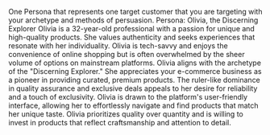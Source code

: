 One Persona that represents one target customer that you are targeting with your archetype and methods of persuasion.
Persona: Olivia, the Discerning Explorer
Olivia is a 32-year-old professional with a passion for unique and high-quality products. She values authenticity and seeks experiences that resonate with her individuality. Olivia is tech-savvy and enjoys the convenience of online shopping but is often overwhelmed by the sheer volume of options on mainstream platforms. Olivia aligns with the archetype of the "Discerning Explorer." She appreciates your e-commerce business as a pioneer in providing curated, premium products. The ruler-like dominance in quality assurance and exclusive deals appeals to her desire for reliability and a touch of exclusivity. Olivia is drawn to the platform's user-friendly interface, allowing her to effortlessly navigate and find products that match her unique taste. Olivia prioritizes quality over quantity and is willing to invest in products that reflect craftsmanship and attention to detail.
